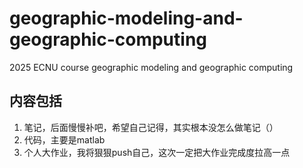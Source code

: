 # geographic-modeling-and-geographic-computing
2025 ECNU course geographic modeling and geographic computing 

## 内容包括
1. 笔记，后面慢慢补吧，希望自己记得，其实根本没怎么做笔记（）
2. 代码，主要是matlab
3. 个人大作业，我将狠狠push自己，这次一定把大作业完成度拉高一点
